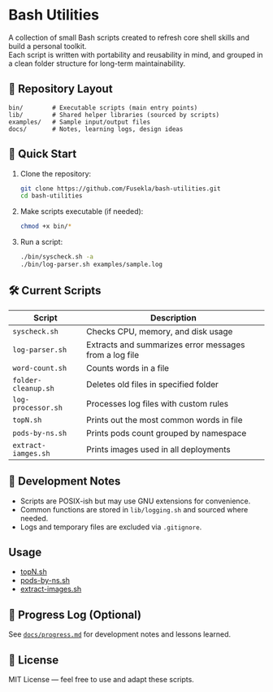 # Bash Utilities

A collection of small Bash scripts created to refresh core shell skills and build a personal toolkit.  
Each script is written with portability and reusability in mind, and grouped in a clean folder structure for long-term maintainability.

## 📂 Repository Layout
```
bin/        # Executable scripts (main entry points)
lib/        # Shared helper libraries (sourced by scripts)
examples/   # Sample input/output files
docs/       # Notes, learning logs, design ideas
```

## 🚀 Quick Start
1. Clone the repository:
   ```bash
   git clone https://github.com/Fusekla/bash-utilities.git
   cd bash-utilities
   ```

2. Make scripts executable (if needed):
   ```bash
   chmod +x bin/*
   ```

3. Run a script:
   ```bash
   ./bin/syscheck.sh -a
   ./bin/log-parser.sh examples/sample.log
   ```

## 🛠 Current Scripts
| Script            | Description                                           |
|-------------------|-------------------------------------------------------|
| `syscheck.sh`     | Checks CPU, memory, and disk usage                    |
| `log-parser.sh`   | Extracts and summarizes error messages from a log file|
| `word-count.sh`   | Counts words in a file                                 |
| `folder-cleanup.sh`  | Deletes old files in specified folder                 |
| `log-processor.sh`| Processes log files with custom rules                  |
| `topN.sh`          | Prints out the most common words in file               |
| `pods-by-ns.sh`   | Prints pods count grouped by namespace                 |
| `extract-iamges.sh` | Prints images used in all deployments               |

## 📝 Development Notes
- Scripts are POSIX-ish but may use GNU extensions for convenience.
- Common functions are stored in `lib/logging.sh` and sourced where needed.
- Logs and temporary files are excluded via `.gitignore`.

## Usage
- [topN.sh](./docs/usage/topN.md)
- [pods-by-ns.sh](./docs/usage/pods-by-ns.md)
- [extract-images.sh](./docs/usage/extract-images.md)

## 📅 Progress Log (Optional)
See [`docs/progress.md`](docs/progress.md) for development notes and lessons learned.

## 📜 License
MIT License — feel free to use and adapt these scripts.